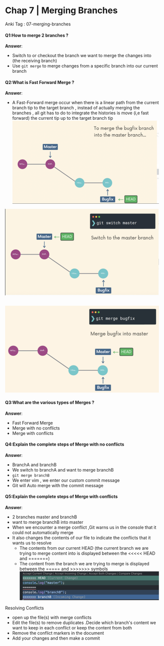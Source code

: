 # Chap 7 | Merging Branches

Anki Tag : 07-merging-branches 

#### Q1:How to merge 2 branches ? 

**Answer**:

- Switch to or checkout the branch we want to merge the changes into (the receiving branch)
- Use `git merge` to merge changes from a specific branch into our current branch 

#### Q2:What is Fast Forward Merge ? 

**Answer**:

-  A Fast-Forward merge occur when there is a linear path from the current branch tip to the target branch , instead of actually merging the branches , all git has to do to integrate the histories is move (i,e fast forward) the current tip up to the target branch tip ![FF-1](../../Assets/FF-1.png)

  ![FF-2](../../Assets/FF-2.png) 

​	![FF-3](../../Assets/FF-3.png)	

#### Q3:What are the various types of Merges ? 

**Answer**:

- Fast Forward Merge
- Merge with no conflicts
- Merge with conflicts 

#### Q4:Explain the complete steps of Merge with no conflicts 

**Answer**:

- BranchA and branchB 
- We switch to branchA and want to merge branchB
- `git merge branchB`
- We enter vim , we enter our custom commit message 
- Git will Auto merge with the commit message 

#### Q5:Explain the complete steps of Merge with conflicts 

**Answer**:

-  2 branches master and branchB
- want to merge branchB into master
- When we encounter a merge conflict ,Git warns us in the console that it could not automatically merge 
- It also changes the contents of our file to indicate the conflicts that it wants us to resolve 
  - The contents from our current HEAD (the current branch we are trying to merge content into is displayed between the <<<<< HEAD and =======)
  - The content from the branch we are trying to merge is displayed between the ===== and >>>>>>> symbols ![01-git-merge-conflicts](../../Assets/01-git-merge-conflicts.png)

Resolving Conflicts 

- open up the file(s) with merge conflicts 
- Edit the file(s) to remove duplicates .Decide which branch's content we want to keep in each conflict or keep the content from both 
- Remove the conflict markers in the document 
- Add your changes and then make a commit